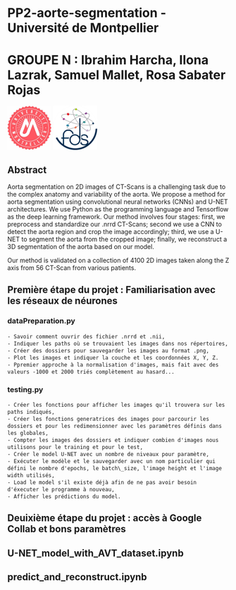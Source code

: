 # PP2-aorte-segmentation - Université de Montpellier
# GROUPE N : Ibrahim Harcha, Ilona Lazrak, Samuel Mallet, Rosa Sabater Rojas

<!-- Add banner here -->
<img src="logo.jpeg" alt="logo" width="100"/> <img src="university.jpeg" alt="university" width="100"/>


## Abstract
Aorta segmentation on 2D images of CT-Scans is a challenging task due to the complex anatomy and variability of the aorta. We propose a method for aorta segmentation using convolutional neural networks (CNNs) and U-NET architectures. We use Python as the programming language and Tensorflow as the deep learning framework. Our method involves four stages: first, we preprocess and standardize our .nrrd CT-Scans; second  we use a CNN to detect the aorta region and crop the image accordingly; third, we use a U-NET to segment the aorta from the cropped image; finally, we reconstruct a 3D segmentation of the aorta based on our model. 

Our method is validated on a collection of 4100 2D images taken along the Z axis from 56 CT-Scan from various patients.

## Première étape du projet : Familiarisation avec les réseaux de néurones

### dataPreparation.py
    - Savoir comment ouvrir des fichier .nrrd et .nii,
    - Indiquer les paths où se trouvaient les images dans nos répertoires,
    - Créer des dossiers pour sauvegarder les images au format .png,
    - Plot les images et indiquer la couche et les coordonnées X, Y, Z.
    - Ppremier approche à la normalisation d'images, mais fait avec des valeurs -1000 et 2000 triés complètement au hasard...

### testing.py
    - Créer les fonctions pour afficher les images qu'il trouvera sur les paths indiqués,
    - Créer les fonctions generatrices des images pour parcourir les dossiers et pour les redimensionner avec les paramètres définis dans les globales,
    - Compter les images des dossiers et indiquer combien d'images nous utilisons pour le training et pour le test,
    - Créer le model U-NET avec un nombre de niveaux pour paramètre,
    - Exécuter le modèle et le sauvegarder avec un nom particulier qui défini le nombre d'epochs, le batch\_size, l'image height et l'image width utilisés,
    - Load le model s'il existe déjà afin de ne pas avoir besoin d'éxecuter le programme à nouveau,
    - Afficher les prédictions du model.


## Deuixième étape du projet : accès à Google Collab et bons paramètres
## U-NET_model_with_AVT_dataset.ipynb 





## predict_and_reconstruct.ipynb 
